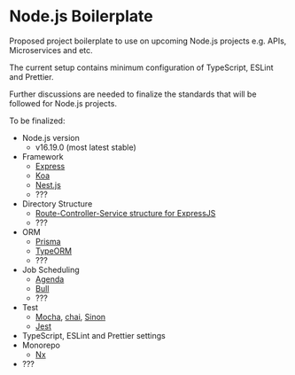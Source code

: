 # Node.js Boilerplate

Proposed project boilerplate to use on upcoming Node.js projects e.g. APIs, Microservices and etc.

The current setup contains minimum configuration of TypeScript, ESLint and Prettier.

Further discussions are needed to finalize the standards that will be followed for Node.js projects.

To be finalized:
* Node.js version
    * v16.19.0 (most latest stable)
* Framework
    * [Express](https://expressjs.com/)
    * [Koa](https://koajs.com/)
    * [Nest.js](https://nestjs.com/)
    * ???
* Directory Structure
    * [Route-Controller-Service structure for ExpressJS](https://devtut.github.io/nodejs/route-controller-service-structure-for-expressjs.html#model-routes-controllers-services-directory-structure)
    * ???
* ORM
    * [Prisma](https://www.prisma.io/)
    * [TypeORM](https://typeorm.io/)
    * ???
* Job Scheduling
    * [Agenda](https://www.npmjs.com/package/agenda)
    * [Bull](https://www.npmjs.com/package/bull)
    * ???
* Test
    * [Mocha](https://www.npmjs.com/package/mocha), [chai](https://www.npmjs.com/package/chai), [Sinon](https://www.npmjs.com/package/sinon)
    * [Jest](https://www.npmjs.com/package/jest)
* TypeScript, ESLint and Prettier settings
* Monorepo
    * [Nx](https://nx.dev/)
* ???





